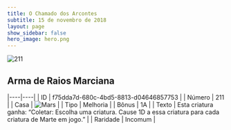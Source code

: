 ```yaml
---
title: O Chamado dos Arcontes
subtitle: 15 de novembro de 2018
layout: page
show_sidebar: false
hero_image: hero.png
---
```


![211](https://cdn.keyforgegame.com/media/card_front/pt/341_211_PQFJWQ3VVVGJ_pt.png)

## Arma de Raios Marciana

|----|----|
| ID | f75dda7d-680c-4bd5-8813-d04646857753 |
| Número | 211 |
| Casa | ![Mars](https://archonarcana.com/images/thumb/d/de/Mars.png/22px-Mars.png "Marte") |
| Tipo | Melhoria |
| Bônus | 1A |
| Texto | Esta criatura ganha: “Coletar: Escolha uma criatura. Cause 1D  a essa criatura para cada criatura de Marte em jogo.” |
| Raridade | Incomum |
